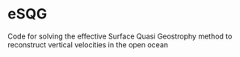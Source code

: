 # eSQG
Code for solving the effective Surface Quasi Geostrophy method to reconstruct vertical velocities in the open ocean
